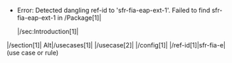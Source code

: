 * Error: Detected dangling ref-id to 'sfr-fia-eap-ext-1'.
 Failed to find sfr-fia-eap-ext-1 in /Package[1]|

  |/sec:Introduction[1]|
	
|/section[1]|
	    Alt|/usecases[1]| 
			|/usecase[2]|
				|/config[1]|
					|/ref-id[1]|sfr-fia-e| (use case or rule)
